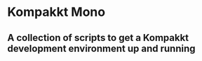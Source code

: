 # Kompakkt Mono

## A collection of scripts to get a Kompakkt development environment up and running

